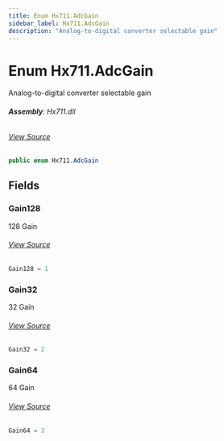 ```yaml
---
title: Enum Hx711.AdcGain
sidebar_label: Hx711.AdcGain
description: "Analog-to-digital converter selectable gain"
---
```

# Enum Hx711.AdcGain
Analog-to-digital converter selectable gain

###### **Assembly**: Hx711.dll
###### [View Source](https://github.com/WildernessLabs/Meadow.Foundation.git/blob/develop/Source/Meadow.Foundation.Peripherals/Sensors.LoadCell.Hx711/Driver/Hx711.Enums.cs#L8)
```csharp title="Declaration"
public enum Hx711.AdcGain
```
## Fields
### Gain128
128 Gain
###### [View Source](https://github.com/WildernessLabs/Meadow.Foundation.git/blob/develop/Source/Meadow.Foundation.Peripherals/Sensors.LoadCell.Hx711/Driver/Hx711.Enums.cs#L13)
```csharp title="Declaration"
Gain128 = 1
```
### Gain32
32 Gain
###### [View Source](https://github.com/WildernessLabs/Meadow.Foundation.git/blob/develop/Source/Meadow.Foundation.Peripherals/Sensors.LoadCell.Hx711/Driver/Hx711.Enums.cs#L17)
```csharp title="Declaration"
Gain32 = 2
```
### Gain64
64 Gain
###### [View Source](https://github.com/WildernessLabs/Meadow.Foundation.git/blob/develop/Source/Meadow.Foundation.Peripherals/Sensors.LoadCell.Hx711/Driver/Hx711.Enums.cs#L21)
```csharp title="Declaration"
Gain64 = 3
```
